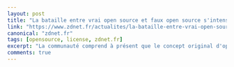 ```yaml
---
layout: post
title: "La bataille entre vrai open source et faux open source s'intensifie"
link: "https://www.zdnet.fr/actualites/la-bataille-entre-vrai-open-source-et-faux-open-source-s-intensifie-39881007.htm"
canonical: "zdnet.fr"
tags: [opensource, license, zdnet.fr]
excerpt: "La communauté comprend à présent que le concept original d'open source doit être corrigé parce qu'il n'est plus adapté à l'ère moderne où les sociétés de cloud computing utilisent leur pouvoir de monopole pour adopter tout projet open source réussi sans y contribuer"
comments: true
---
```

